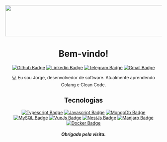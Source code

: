 
  

                                                                                            
<div align="center">
  
  <img width="540" height="100" src="https://i.ibb.co/cy8tCNx/ezgif-com-gif-maker.gif">
  
  # Bem-vindo! 
  
  [![Github Badge](https://img.shields.io/badge/-Github-000?style=flat-square&logo=Github&logoColor=white)](https://github.com/JorgeLNJunior)
  [![Linkedin Badge](https://img.shields.io/badge/-LinkedIn-blue?style=flat-square&logo=Linkedin&logoColor=white&link=link_do_seu_perfil_no_linkedin)](https://www.linkedin.com/in/jorgelnjunior/)
  [![Telegram Badge](https://img.shields.io/badge/-Telegram-0088cc?style=flat-square&labelColor=0088cc&logo=telegram&logoColor=white&link=https://t.me/jorge_juni0r)](https://t.me/jorge_juni0r)
  [![Gmail Badge](https://img.shields.io/badge/-Gmail-c14438?style=flat-square&logo=Gmail&logoColor=white&link=mailto:jorgelnjunior@gmail.com)](mailto:jorgelnjunior@gmail.com)
  
:computer: Eu sou Jorge, desenvolvedor de software. Atualmente aprendendo Golang e Clean Code.
  
## Tecnologias

[![Typescript Badge](https://img.shields.io/badge/-Typescript-blue?style=flat-square&logo=Typescript&logoColor=white)]()
[![Javascript Badge](https://img.shields.io/badge/-Javascript-yellow?style=flat-square&logo=javascript&logoColor=white)]()
[![MongoDb Badge](https://img.shields.io/badge/-MongoDB-dgreen?style=flat-square&logo=mongodb&logoColor=white)]()
[![MySQL Badge](https://img.shields.io/badge/-MySQL-blue?style=flat-square&logo=mysql&logoColor=white)]()
[![VueJs Badge](https://img.shields.io/badge/-Vue-dgreen?style=flat-square&logo=vue.js&logoColor=white)]()
[![NestJs Badge](https://img.shields.io/badge/-Nest-red?style=flat-square&logo=nestjs&logoColor=white)]()
[![Manjaro Badge](https://img.shields.io/badge/-Manjaro-dgreen?style=flat-square&logo=manjaro&logoColor=white)]()
[![Docker Badge](https://img.shields.io/badge/-Docker-blue?style=flat-square&logo=docker&logoColor=white)]()
  
 ##### Obrigado pela visita.
    
</div>
